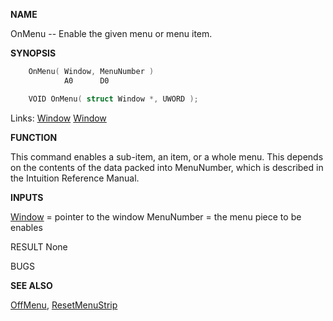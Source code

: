 
**NAME**

OnMenu -- Enable the given menu or menu item.

**SYNOPSIS**

```c
    OnMenu( Window, MenuNumber )
            A0      D0

    VOID OnMenu( struct Window *, UWORD );

```
Links: [Window](_00D4.md) [Window](_00D4.md) 

**FUNCTION**

This command enables a sub-item, an item, or a whole menu.
This depends on the contents of the data packed into MenuNumber,
which is described in the Intuition Reference Manual.

**INPUTS**

[Window](_00D4.md) = pointer to the window
MenuNumber = the menu piece to be enables

RESULT
None

BUGS

**SEE ALSO**

[OffMenu](OffMenu.md), [ResetMenuStrip](ResetMenuStrip.md)
